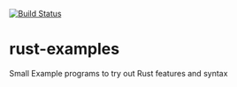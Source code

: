 [![Build Status](https://github.com/2ameya/rust-examples/workflows/Build/badge.svg)](https://github.com/2ameya/rust-examples/actions)

# rust-examples
Small Example programs to try out Rust features and syntax

